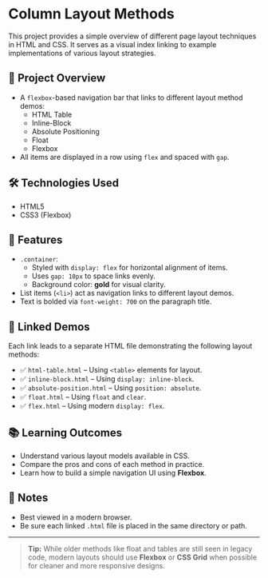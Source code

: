 # Column Layout Methods

This project provides a simple overview of different page layout techniques in HTML and CSS. It serves as a visual index linking to example implementations of various layout strategies.

## 📄 Project Overview
- A `flexbox`-based navigation bar that links to different layout method demos:
  - HTML Table
  - Inline-Block
  - Absolute Positioning
  - Float
  - Flexbox
- All items are displayed in a row using `flex` and spaced with `gap`.

## 🛠️ Technologies Used
- HTML5
- CSS3 (Flexbox)

## 🎯 Features
- `.container`:
  - Styled with `display: flex` for horizontal alignment of items.
  - Uses `gap: 10px` to space links evenly.
  - Background color: **gold** for visual clarity.
- List items (`<li>`) act as navigation links to different layout demos.
- Text is bolded via `font-weight: 700` on the paragraph title.

## 🔗 Linked Demos
Each link leads to a separate HTML file demonstrating the following layout methods:
- ✅ `html-table.html` – Using `<table>` elements for layout.
- ✅ `inline-block.html` – Using `display: inline-block`.
- ✅ `absolute-position.html` – Using `position: absolute`.
- ✅ `float.html` – Using `float` and `clear`.
- ✅ `flex.html` – Using modern `display: flex`.

## 📚 Learning Outcomes
- Understand various layout models available in CSS.
- Compare the pros and cons of each method in practice.
- Learn how to build a simple navigation UI using **Flexbox**.

## 📌 Notes
- Best viewed in a modern browser.
- Be sure each linked `.html` file is placed in the same directory or path.

---

> **Tip:** While older methods like float and tables are still seen in legacy code, modern layouts should use **Flexbox** or **CSS Grid** when possible for cleaner and more responsive designs.
